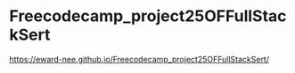 # Freecodecamp_project25OFFullStackSert

https://eward-nee.github.io/Freecodecamp_project25OFFullStackSert/
